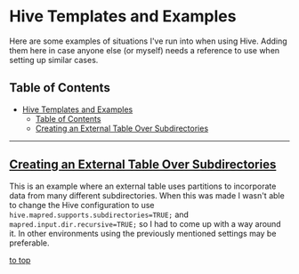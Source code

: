 # Hive Templates and Examples

Here are some examples of situations I've run into when using Hive. Adding them here in case anyone else (or myself) needs a reference to use when setting up similar cases.

## Table of Contents

- [Hive Templates and Examples](#hive-templates-and-examples)
    - [Table of Contents](#table-of-contents)
    - [Creating an External Table Over Subdirectories](#creating-an-external-table-over-subdirectories)

-----

## [Creating an External Table Over Subdirectories](https://github.com/scott-mcnulty/hive-templates-and-examples/creating-external-table-over-subdirectories)

This is an example where an external table uses partitions to incorporate data from many different subdirectories. When this was made I wasn't able to change the Hive configuration to use `hive.mapred.supports.subdirectories=TRUE;` and `mapred.input.dir.recursive=TRUE;` so I had to come up with a way around it. In other environments using the previously mentioned settings may be preferable.

[to top](#hive-templates-and-examples)
